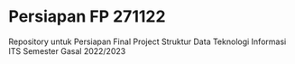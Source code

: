# Persiapan FP 271122
Repository untuk Persiapan Final Project Struktur Data Teknologi Informasi ITS Semester Gasal 2022/2023
